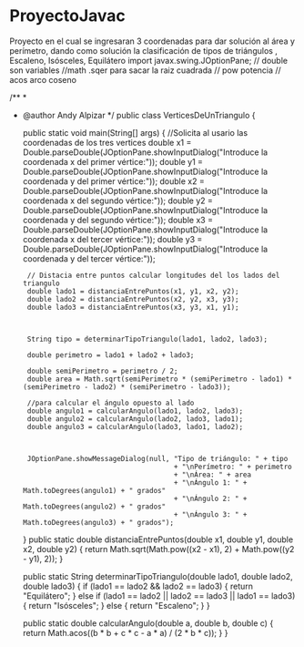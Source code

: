 # ProyectoJavac
Proyecto en el cual se ingresaran 3 coordenadas para dar solución al área y perímetro, dando como solución la clasificación de tipos de  triángulos , Escaleno, Isósceles, Equilátero 
import javax.swing.JOptionPane;
// double son variables
//math .sqer para sacar la raiz cuadrada
// pow potencia
// acos arco coseno

/**
 *
 * @author Andy Alpizar
 */
public class VerticesDeUnTriangulo {

    public static void main(String[] args) {
        //Solicita al usario las coordenadas de los tres vertices 
        double x1 = Double.parseDouble(JOptionPane.showInputDialog("Introduce la coordenada x del primer vértice:"));
        double y1 = Double.parseDouble(JOptionPane.showInputDialog("Introduce la coordenada y del primer vértice:"));
        double x2 = Double.parseDouble(JOptionPane.showInputDialog("Introduce la coordenada x del segundo vértice:"));
        double y2 = Double.parseDouble(JOptionPane.showInputDialog("Introduce la coordenada y del segundo vértice:"));
        double x3 = Double.parseDouble(JOptionPane.showInputDialog("Introduce la coordenada x del tercer vértice:"));
        double y3 = Double.parseDouble(JOptionPane.showInputDialog("Introduce la coordenada y del tercer vértice:"));
        
        
        // Distacia entre puntos calcular longitudes del los lados del triangulo
        double lado1 = distanciaEntrePuntos(x1, y1, x2, y2);
        double lado2 = distanciaEntrePuntos(x2, y2, x3, y3);
        double lado3 = distanciaEntrePuntos(x3, y3, x1, y1);
        
        
        
        String tipo = determinarTipoTriangulo(lado1, lado2, lado3);
        
        double perimetro = lado1 + lado2 + lado3;
        
        double semiPerimetro = perimetro / 2;
        double area = Math.sqrt(semiPerimetro * (semiPerimetro - lado1) * (semiPerimetro - lado2) * (semiPerimetro - lado3));
        
        //para calcular el ángulo opuesto al lado
        double angulo1 = calcularAngulo(lado1, lado2, lado3);
        double angulo2 = calcularAngulo(lado2, lado3, lado1);
        double angulo3 = calcularAngulo(lado3, lado1, lado2);
       
        
        
        JOptionPane.showMessageDialog(null, "Tipo de triángulo: " + tipo
                                            + "\nPerímetro: " + perimetro
                                            + "\nÁrea: " + area
                                            + "\nÁngulo 1: " + Math.toDegrees(angulo1) + " grados"
                                            + "\nÁngulo 2: " + Math.toDegrees(angulo2) + " grados"
                                            + "\nÁngulo 3: " + Math.toDegrees(angulo3) + " grados");
    }
    public static double distanciaEntrePuntos(double x1, double y1, double x2, double y2) {
        return Math.sqrt(Math.pow((x2 - x1), 2) + Math.pow((y2 - y1), 2));
    }
   
    public static String determinarTipoTriangulo(double lado1, double lado2, double lado3) {
        if (lado1 == lado2 && lado2 == lado3) {
            return "Equilátero";
        } else if (lado1 == lado2 || lado2 == lado3 || lado1 == lado3) {
            return "Isósceles";
        } else {
            return "Escaleno";
        }
    }
   
    public static double calcularAngulo(double a, double b, double c) {
        return Math.acos((b * b + c * c - a * a) / (2 * b * c));
    }
}
